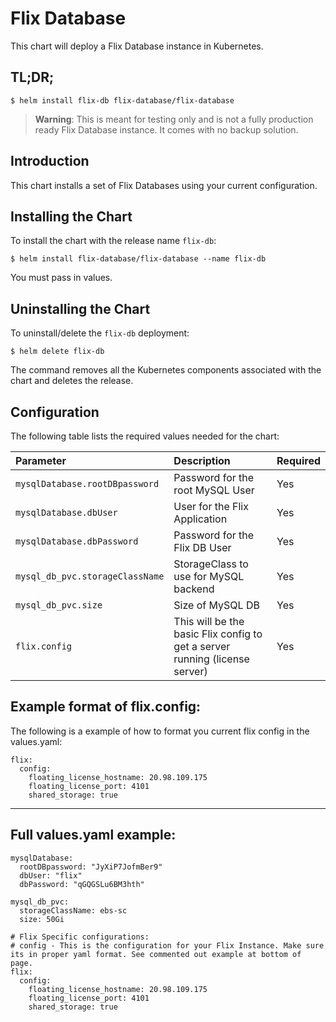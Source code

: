 # Flix Database

This chart will deploy a Flix Database instance in Kubernetes.

## TL;DR;

```console
$ helm install flix-db flix-database/flix-database
```

> **Warning**: This is meant for testing only and is not a fully production ready Flix Database instance. It comes with no backup solution.

## Introduction

This chart installs a set of Flix Databases using your current configuration.

## Installing the Chart

To install the chart with the release name `flix-db`:

```console
$ helm install flix-database/flix-database --name flix-db
```

You must pass in values.

## Uninstalling the Chart

To uninstall/delete the `flix-db` deployment:

```console
$ helm delete flix-db
```

The command removes all the Kubernetes components associated with the chart and
deletes the release.

## Configuration

The following table lists the required values needed for the chart:

| Parameter                       | Description                                                                 | Required |
|:--------------------------------|:----------------------------------------------------------------------------|:---------|
| `mysqlDatabase.rootDBpassword`  | Password for the root MySQL User                                            | Yes |
| `mysqlDatabase.dbUser`          | User for the Flix Application                                               | Yes |
| `mysqlDatabase.dbPassword`      | Password for the Flix DB User                                               | Yes |
| `mysql_db_pvc.storageClassName` | StorageClass to use for MySQL backend                                       | Yes |
| `mysql_db_pvc.size`             | Size of MySQL DB                                                            | Yes |
| `flix.config`                   | This will be the basic Flix config to get a server running (license server) | Yes |


## Example format of flix.config:

The following is a example of how to format you current flix config in the values.yaml:

```
flix:
  config:
    floating_license_hostname: 20.98.109.175
    floating_license_port: 4101
    shared_storage: true
``` 

---

## Full values.yaml example:

```
mysqlDatabase:
  rootDBpassword: "JyXiP7JofmBer9"
  dbUser: "flix"
  dbPassword: "qGQGSLu6BM3hth"

mysql_db_pvc:
  storageClassName: ebs-sc
  size: 50Gi

# Flix Specific configurations:
# config - This is the configuration for your Flix Instance. Make sure its in proper yaml format. See commented out example at bottom of page.
flix:
  config:
    floating_license_hostname: 20.98.109.175
    floating_license_port: 4101
    shared_storage: true
```
